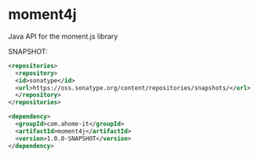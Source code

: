 moment4j
========

Java API for the moment.js library


SNAPSHOT:

```xml
<repositories>
  <repository>
  <id>sonatype</id>
  <url>https://oss.sonatype.org/content/repositories/snapshots/</url>
  </repository>
</repositories>

<dependency>
  <groupId>com.ahome-it</groupId>
  <artifactId>moment4j</artifactId>
  <version>1.0.0-SNAPSHOT</version>
</dependency>
```
